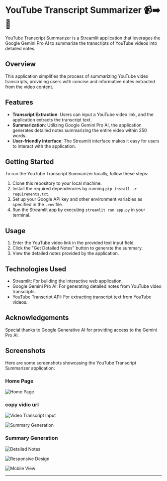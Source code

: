 # YouTube Transcript Summarizer 📹➡️📝

YouTube Transcript Summarizer is a Streamlit application that leverages the Google Gemini Pro AI to summarize the transcripts of YouTube videos into detailed notes.

## Overview

This application simplifies the process of summarizing YouTube video transcripts, providing users with concise and informative notes extracted from the video content.

## Features

- **Transcript Extraction**: Users can input a YouTube video link, and the application extracts the transcript text.
- **Summarization**: Utilizing Google Gemini Pro AI, the application generates detailed notes summarizing the entire video within 250 words.
- **User-friendly Interface**: The Streamlit interface makes it easy for users to interact with the application.

## Getting Started

To run the YouTube Transcript Summarizer locally, follow these steps:

1. Clone this repository to your local machine.
2. Install the required dependencies by running `pip install -r requirements.txt`.
3. Set up your Google API key and other environment variables as specified in the `.env` file.
4. Run the Streamlit app by executing `streamlit run app.py` in your terminal.

## Usage

1. Enter the YouTube video link in the provided text input field.
2. Click the "Get Detailed Notes" button to generate the summary.
3. View the detailed notes provided by the application.

   

## Technologies Used

- Streamlit: For building the interactive web application.
- Google Gemini Pro AI: For generating detailed notes from YouTube video transcripts.
- YouTube Transcript API: For extracting transcript text from YouTube videos.

## Acknowledgements

Special thanks to Google Generative AI for providing access to the Gemini Pro AI.


## Screenshots

Here are some screenshots showcasing the YouTube Transcript Summarizer application:



### Home Page





![Home Page](https://github.com/GaneshPatilDS/youtube-transcript-summarizer/assets/123234894/f3d6377a-42c9-4e69-aa1c-1cdd4c049b8e)


### copy vidio url 




![Video Transcript Input](https://github.com/GaneshPatilDS/youtube-transcript-summarizer/assets/123234894/9a44e3af-7a64-4940-8869-a48be7f58762)





![Summary Generation](https://github.com/GaneshPatilDS/youtube-transcript-summarizer/assets/123234894/b61a08ea-f903-48e3-b147-de3d6178733e)






### Summary Generation


![Detailed Notes](https://github.com/GaneshPatilDS/youtube-transcript-summarizer/assets/123234894/8566d522-1e28-4fd4-b3ac-20c695798697)







![Responsive Design](https://github.com/GaneshPatilDS/youtube-transcript-summarizer/assets/123234894/89a22b84-8c9c-423e-8060-7bf908c7d27e)







![Mobile View](https://github.com/GaneshPatilDS/youtube-transcript-summarizer/assets/123234894/56a67e8f-259a-4661-be2d-ba7f0c26b652)









---

